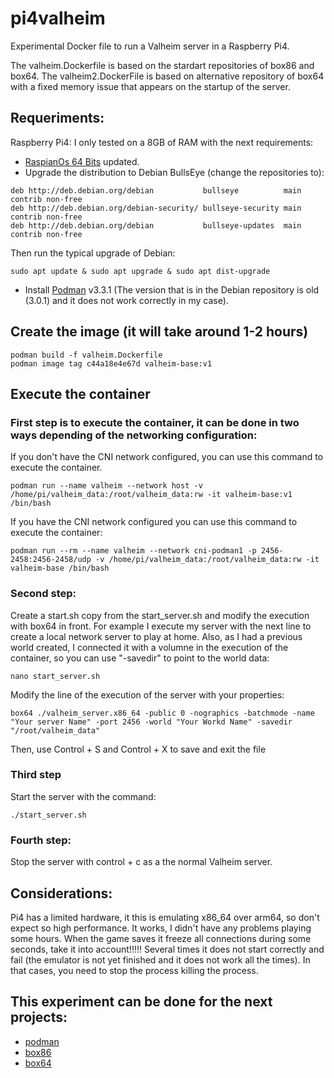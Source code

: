 # pi4valheim
Experimental Docker file to run a Valheim server in a Raspberry Pi4.

The valheim.Dockerfile is based on the stardart repositories of box86 and box64.
The valheim2.DockerFile is based on alternative repository of box64 with a fixed memory issue that appears on the startup of the server.

## Requeriments:
Raspberry Pi4: I only tested on a 8GB of RAM with the next requirements:
- [RaspianOs 64 Bits](https://downloads.raspberrypi.org/raspios_arm64/images/raspios_arm64-2020-05-28/) updated.
- Upgrade the distribution to Debian BullsEye (change the repositories to):

```
deb http://deb.debian.org/debian           bullseye          main contrib non-free
deb http://deb.debian.org/debian-security/ bullseye-security main contrib non-free
deb http://deb.debian.org/debian           bullseye-updates  main contrib non-free
```

Then run the typical upgrade of Debian:
```
sudo apt update & sudo apt upgrade & sudo apt dist-upgrade
```

- Install [Podman](https://podman.io/getting-started/installation) v3.3.1 (The version that is in the Debian repository is old (3.0.1) and it does not work correctly in my case).

## Create the image (it will take around 1-2 hours)

    podman build -f valheim.Dockerfile
    podman image tag c44a18e4e67d valheim-base:v1
        
## Execute the container

### First step is to execute the container, it can be done in two ways depending of the networking configuration:
If you don't have the CNI network configured, you can use this command to execute the container.

    podman run --name valheim --network host -v /home/pi/valheim_data:/root/valheim_data:rw -it valheim-base:v1 /bin/bash
    
If you have the CNI network configured you can use this command to execute the container:

    podman run --rm --name valheim --network cni-podman1 -p 2456-2458:2456-2458/udp -v /home/pi/valheim_data:/root/valheim_data:rw -it valheim-base /bin/bash
    
### Second step: 
Create a start.sh copy from the start_server.sh and modify the execution with box64 in front.
For example I execute my server with the next line to create a local network server to play at home.
Also, as I had a previous world created, I connected it with a volumne in the execution of the container, so you can use "-savedir" to point to the world data:
    
    nano start_server.sh

Modify the line of the execution of the server with your properties:
    
    box64 ./valheim_server.x86_64 -public 0 -nographics -batchmode -name "Your server Name" -port 2456 -world "Your Workd Name" -savedir "/root/valheim_data"
   
Then, use Control + S and Control + X to save and exit the file

### Third step
Start the server with the command:

    ./start_server.sh

### Fourth step: 
Stop the server with control + c as a the normal Valheim server.

## Considerations:
Pi4 has a limited hardware, it this is emulating x86_64 over arm64, so don't expect so high performance. It works, I didn't have any problems playing some hours.
When the game saves it freeze all connections during some seconds, take it into account!!!!! Several times it does not start correctly and fail (the emulator is not yet finished and it does not work all the times). In that cases, you need to stop the process killing the process.

## This experiment can be done for the next projects:
- [podman](podman.io)
- [box86](https://github.com/ptitSeb/box86)
- [box64](https://github.com/ptitSeb/box64)
